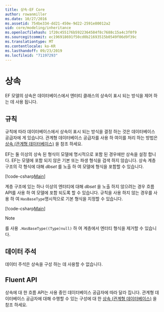```yaml
---
title: 상속-EF Core
author: rowanmiller
ms.date: 10/27/2016
ms.assetid: 754be334-dd21-450e-9d22-2591e80012a2
uid: core/modeling/inheritance
ms.openlocfilehash: 1f20c455176b5922364584f8c7688c15a4c3f0f9
ms.sourcegitcommit: ec196918691f50cd0b21693515b0549f06d9f39c
ms.translationtype: MT
ms.contentlocale: ko-KR
ms.lasthandoff: 09/23/2019
ms.locfileid: "71197293"
---
```

# <a name="inheritance"></a>상속

EF 모델의 상속은 데이터베이스에서 엔터티 클래스의 상속이 표시 되는 방식을 제어 하는 데 사용 됩니다.

## <a name="conventions"></a>규칙

규칙에 따라 데이터베이스에서 상속이 표시 되는 방식을 결정 하는 것은 데이터베이스 공급자에 게 있습니다. 관계형 데이터베이스 공급자를 사용 하 여이를 처리 하는 방법은 [상속 (관계형 데이터베이스)](relational/inheritance.md) 을 참조 하세요.

EF는 둘 이상의 상속 된 형식이 모델에 명시적으로 포함 된 경우에만 상속을 설정 합니다. EF는 모델에 포함 되지 않은 기본 또는 파생 형식을 검색 하지 않습니다. 상속 계층 구조의 각 형식에 대해 *dbset<TEntity>*  를 노출 하 여 모델에 형식을 포함할 수 있습니다.

[!code-csharp[Main](../../../samples/core/Modeling/Conventions/InheritanceDbSets.cs?highlight=3-4&name=Model)]

계층 구조에 있는 하나 이상의 엔터티에 대해 *dbset<TEntity>*  을 노출 하지 않으려는 경우 흐름 API를 사용 하 여 모델에 포함 되도록 할 수 있습니다.
규칙을 사용 하지 않는 경우를 사용 하 여 `HasBaseType`명시적으로 기본 형식을 지정할 수 있습니다.

[!code-csharp[Main](../../../samples/core/Modeling/Conventions/InheritanceModelBuilder.cs?highlight=7&name=Context)]

> [!NOTE]
> 를 사용 `.HasBaseType((Type)null)` 하 여 계층에서 엔터티 형식을 제거할 수 있습니다.

## <a name="data-annotations"></a>데이터 주석

데이터 주석은 상속을 구성 하는 데 사용할 수 없습니다.

## <a name="fluent-api"></a>Fluent API

상속에 대 한 흐름 API는 사용 중인 데이터베이스 공급자에 따라 달라 집니다. 관계형 데이터베이스 공급자에 대해 수행할 수 있는 구성에 대 한 [상속 (관계형 데이터베이스)](relational/inheritance.md) 을 참조 하세요.
